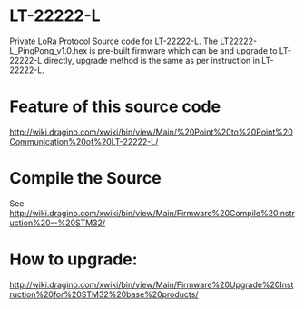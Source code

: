 # LT-22222-L
Private LoRa Protocol Source code for LT-22222-L. 
The LT22222-L_PingPong_v1.0.hex is pre-built firmware which can be and upgrade to LT-22222-L directly, 
upgrade method is the same as per instruction in LT-22222-L. 

# Feature of this source code
http://wiki.dragino.com/xwiki/bin/view/Main/%20Point%20to%20Point%20Communication%20of%20LT-22222-L/

# Compile the Source
See http://wiki.dragino.com/xwiki/bin/view/Main/Firmware%20Compile%20Instruction%20--%20STM32/ 

# How to upgrade:
http://wiki.dragino.com/xwiki/bin/view/Main/Firmware%20Upgrade%20Instruction%20for%20STM32%20base%20products/ 
